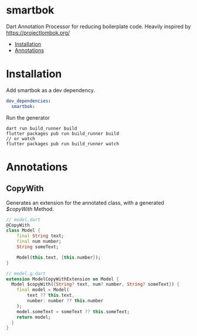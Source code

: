 # smartbok

Dart Annotation Processor for reducing boilerplate code.
Heavily inspired by https://projectlombok.org/

- [Installation](#installation)
- [Annotations](#annotations)

# Installation

Add smartbok as a dev dependency.

```yaml
dev_dependencies:
  smartbok:
```

Run the generator

```console
dart run build_runner build
flutter packages pub run build_runner build
// or watch
flutter packages pub run build_runner watch
```

# Annotations

## CopyWith

Generates an extension for the annotated class, with a generated _$copyWith_ Method.

```dart
// model.dart
@CopyWith
class Model {
    final String text;
    final num number;
    String someText;

    Model(this.text, {this.number});
}
```

```dart
// model.g.dart
extension ModelCopyWithExtension on Model {
  Model $copyWith({String? text, num? number, String? someText}) {
    final model = Model(
        text ?? this.text,
        number: number ?? this.number
    );
    model.someText = someText ?? this.someText;
    return model;
  }
}
```
